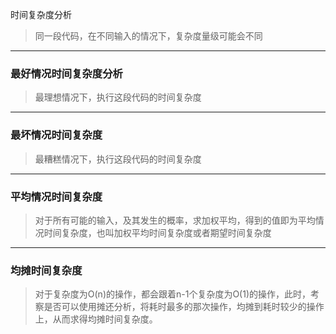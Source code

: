 时间复杂度分析

> 同一段代码，在不同输入的情况下，复杂度量级可能会不同

----

### 最好情况时间复杂度分析

> 最理想情况下，执行这段代码的时间复杂度

----

### 最坏情况时间复杂度

> 最糟糕情况下，执行这段代码的时间复杂度

----

### 平均情况时间复杂度

> 对于所有可能的输入，及其发生的概率，求加权平均，得到的值即为平均情况时间复杂度，也叫加权平均时间复杂度或者期望时间复杂度

----

### 均摊时间复杂度

> 对于复杂度为O(n)的操作，都会跟着n-1个复杂度为O(1)的操作，此时，考察是否可以使用摊还分析，将耗时最多的那次操作，均摊到耗时较少的操作上，从而求得均摊时间复杂度。